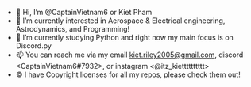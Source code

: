 - 👋 Hi, I’m @CaptainVietnam6 or Kiet Pham
- 👀 I’m currently interested in Aerospace & Electrical engineering, Astrodynamics, and Programming!
- 🌱 I’m currently studying Python and right now my main focus is on Discord.py
- 📫 You can reach me via my email <kiet.riley2005@gmail.com>, discord <CaptainVietnam6#7932>, or instagram <@itz_kietttttttttt>
- ©  I have Copyright licenses for all my repos, please check them out!
